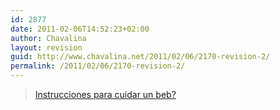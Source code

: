 ```yaml
---
id: 2877
date: 2011-02-06T14:52:23+02:00
author: Chavalina
layout: revision
guid: http://www.chavalina.net/2011/02/06/2170-revision-2/
permalink: /2011/02/06/2170-revision-2/
---
```

<blockquote class="wp-embedded-content" data-secret="gdngVP23QA">
  <p>
    <a href="http://makememinimal.com/2008/instrucciones-para-cuidar-un-bebe/">Instrucciones para cuidar un beb?</a>
  </p>
</blockquote>